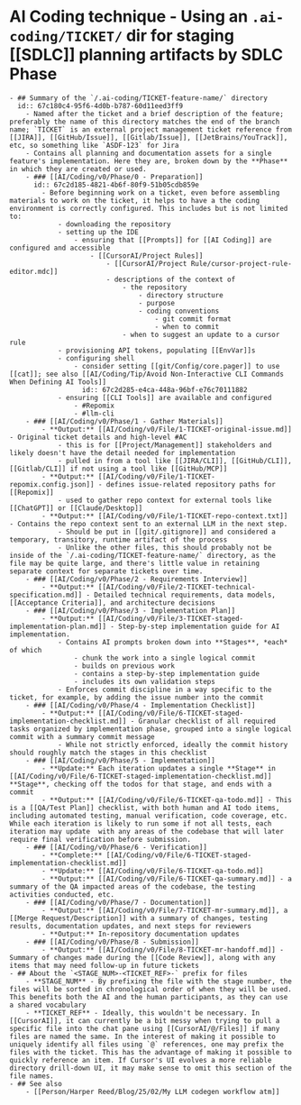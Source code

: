 #  AI Coding technique - Using an `.ai-coding/TICKET/` dir for staging [[SDLC]] planning artifacts by SDLC Phase
	- ## Summary of the `/.ai-coding/TICKET-feature-name/` directory
	  id:: 67c180c4-95f6-4d0b-b787-60d11eed3ff9
		- Named after the ticket and a brief description of the feature; preferably the name of this directory matches the end of the branch name; `TICKET` is an external project management ticket reference from [[JIRA]], [[GitHub/Issue]], [[Gitlab/Issue]], [[JetBrains/YouTrack]], etc, so something like `ASDF-123` for Jira
		- Contains all planning and documentation assets for a single feature's implementation. Here they are, broken down by the **Phase** in which they are created or used.
		- ### [[AI/Coding/v0/Phase/0 - Preparation]]
		  id:: 67c2d185-4821-4b6f-80f9-51b05cdb859e
			- Before beginning work on a ticket, even before assembling materials to work on the ticket, it helps to have a the coding environment is correctly configured. This includes but is not limited to:
				- downloading the repository
				- setting up the IDE
					- ensuring that [[Prompts]] for [[AI Coding]] are configured and accessible
						- [[CursorAI/Project Rules]]
							- [[CursorAI/Project Rule/cursor-project-rule-editor.mdc]]
							- descriptions of the context of
								- the repository
									- directory structure
									- purpose
									- coding conventions
										- git commit format
										- when to commit
								- when to suggest an update to a cursor rule
				- provisioning API tokens, populating [[EnvVar]]s
				- configuring shell
					- consider setting [[git/Config/core.pager]] to use [[cat]]; see also [[AI/Coding/Tip/Avoid Non-Interactive CLI Commands When Defining AI Tools]]
					  id:: 67c2d285-e4ca-448a-96bf-e76c70111882
				- ensuring [[CLI Tools]] are available and configured
					- #Repomix
					- #llm-cli
		- ### [[AI/Coding/v0/Phase/1 - Gather Materials]]
			- **Output:** [[AI/Coding/v0/File/1-TICKET-original-issue.md]] - Original ticket details and high-level #AC
				- this is for [[Project/Management]] stakeholders and likely doesn't have the detail needed for implementation
				- pulled in from a tool like [[JIRA/CLI]], [[GitHub/CLI]], [[Gitlab/CLI]] if not using a tool like [[GitHub/MCP]]
			- **Output:** [[AI/Coding/v0/File/1-TICKET-repomix.config.json]] - defines issue-related repository paths for [[Repomix]]
				- used to gather repo context for external tools like [[ChatGPT]] or [[Claude/Desktop]]
			- **Output:** [[AI/Coding/v0/File/1-TICKET-repo-context.txt]] - Contains the repo context sent to an external LLM in the next step.
				- Should be put in [[git/.gitignore]] and considered a temporary, transitory, runtime artifact of the process
				- Unlike the other files, this should probably not be inside of the `/.ai-coding/TICKET-feature-name/` directory, as the file may be quite large, and there's little value in retaining separate context for separate tickets over time.
		- ### [[AI/Coding/v0/Phase/2 - Requirements Interview]]
			- **Output:** [[AI/Coding/v0/File/2-TICKET-technical-specification.md]] - Detailed technical requirements, data models, [[Acceptance Criteria]], and architecture decisions
		- ### [[AI/Coding/v0/Phase/3 - Implementation Plan]]
			- **Output:** [[AI/Coding/v0/File/3-TICKET-staged-implementation-plan.md]] - Step-by-step implementation guide for AI implementation.
				- Contains AI prompts broken down into **Stages**, *each* of which
					- chunk the work into a single logical commit
					- builds on previous work
					- contains a step-by-step implementation guide
					- includes its own validation steps
				- Enforces commit discipline in a way specific to the ticket, for example, by adding the issue number into the commit
		- ### [[AI/Coding/v0/Phase/4 - Implementation Checklist]]
			- **Output:** [[AI/Coding/v0/File/6-TICKET-staged-implementation-checklist.md]] - Granular checklist of all required tasks organized by implementation phase, grouped into a single logical commit with a summary commit message
				- While not strictly enforced, ideally the commit history should roughly match the stages in this checklist
		- ### [[AI/Coding/v0/Phase/5 - Implementation]]
			- **Update:** Each iteration updates a single **Stage** in [[AI/Coding/v0/File/6-TICKET-staged-implementation-checklist.md]] **Stage**, checking off the todos for that stage, and ends with a commit
			- **Output:** [[AI/Coding/v0/File/6-TICKET-qa-todo.md]] - This is a [[QA/Test Plan]] checklist, with both human and AI todo items, including automated testing, manual verification, code coverage, etc. While each iteration is likely to run some if not all tests, each iteration may update  with any areas of the codebase that will later require final verification before submission.
		- ### [[AI/Coding/v0/Phase/6 - Verification]]
			- **Complete:** [[AI/Coding/v0/File/6-TICKET-staged-implementation-checklist.md]]
			- **Update:** [[AI/Coding/v0/File/6-TICKET-qa-todo.md]]
			- **Output:** [[AI/Coding/v0/File/6-TICKET-qa-summary.md]] - a summary of the QA impacted areas of the codebase, the testing activities conducted, etc.
		- ### [[AI/Coding/v0/Phase/7 - Documentation]]
			- **Output:** [[AI/Coding/v0/File/7-TICKET-mr-summary.md]], a [[Merge Request/Description]] with a summary of changes, testing results, documentation updates, and next steps for reviewers
			- **Output:** In-repository documentation updates
		- ### [[AI/Coding/v0/Phase/8 - Submission]]
			- **Output:** [[AI/Coding/v0/File/8-TICKET-mr-handoff.md]] - Summary of changes made during the [[Code Review]], along with any items that may need follow-up in future tickets
	- ## About the `<STAGE_NUM>-<TICKET_REF>-` prefix for files
		- **STAGE_NUM** - By prefixing the file with the stage number, the files will be sorted in chronological order of when they will be used. This benefits both the AI and the human participants, as they can use a shared vocabulary
		- **TICKET_REF** - Ideally, this wouldn't be necessary. In [[CursorAI]], it can currently be a bit messy when trying to pull a specific file into the chat pane using [[CursorAI/@/Files]] if many files are named the same. In the interest of making it possible to uniquely identify all files using `@` references, one may prefix the files with the ticket. This has the advantage of making it possible to quickly reference an item. If Cursor's UI evolves a more reliable directory drill-down UI, it may make sense to omit this section of the file names.
	- ## See also
		- [[Person/Harper Reed/Blog/25/02/My LLM codegen workflow atm]]